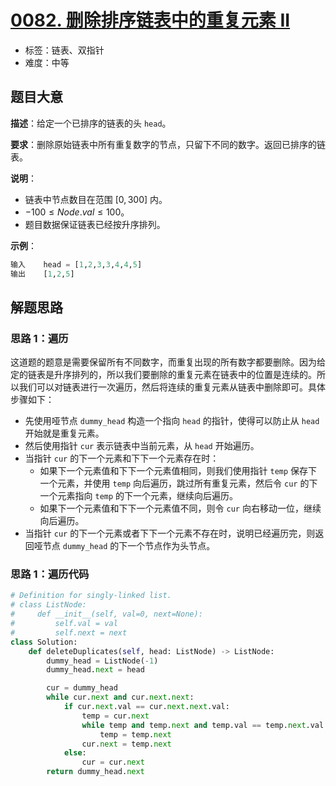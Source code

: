 # [0082. 删除排序链表中的重复元素 II](https://leetcode.cn/problems/remove-duplicates-from-sorted-list-ii/)

- 标签：链表、双指针
- 难度：中等

## 题目大意

**描述**：给定一个已排序的链表的头 `head`。

**要求**：删除原始链表中所有重复数字的节点，只留下不同的数字。返回已排序的链表。

**说明**：

- 链表中节点数目在范围 $[0, 300]$ 内。
- $-100 \le Node.val \le 100$。
- 题目数据保证链表已经按升序排列。

**示例**：

```Python
输入    head = [1,2,3,3,4,4,5]
输出    [1,2,5]
```

## 解题思路

### 思路 1：遍历

这道题的题意是需要保留所有不同数字，而重复出现的所有数字都要删除。因为给定的链表是升序排列的，所以我们要删除的重复元素在链表中的位置是连续的。所以我们可以对链表进行一次遍历，然后将连续的重复元素从链表中删除即可。具体步骤如下：

- 先使用哑节点 `dummy_head` 构造一个指向 `head` 的指针，使得可以防止从 `head` 开始就是重复元素。
- 然后使用指针 `cur` 表示链表中当前元素，从 `head` 开始遍历。
- 当指针 `cur` 的下一个元素和下下一个元素存在时：
  - 如果下一个元素值和下下一个元素值相同，则我们使用指针 `temp` 保存下一个元素，并使用 `temp` 向后遍历，跳过所有重复元素，然后令 `cur` 的下一个元素指向 `temp` 的下一个元素，继续向后遍历。
  - 如果下一个元素值和下下一个元素值不同，则令 `cur` 向右移动一位，继续向后遍历。
- 当指针 `cur` 的下一个元素或者下下一个元素不存在时，说明已经遍历完，则返回哑节点 `dummy_head` 的下一个节点作为头节点。

### 思路 1：遍历代码

```Python
# Definition for singly-linked list.
# class ListNode:
#     def __init__(self, val=0, next=None):
#         self.val = val
#         self.next = next
class Solution:
    def deleteDuplicates(self, head: ListNode) -> ListNode:
        dummy_head = ListNode(-1)
        dummy_head.next = head

        cur = dummy_head
        while cur.next and cur.next.next:
            if cur.next.val == cur.next.next.val:
                temp = cur.next
                while temp and temp.next and temp.val == temp.next.val:
                    temp = temp.next
                cur.next = temp.next
            else:
                cur = cur.next
        return dummy_head.next
```
